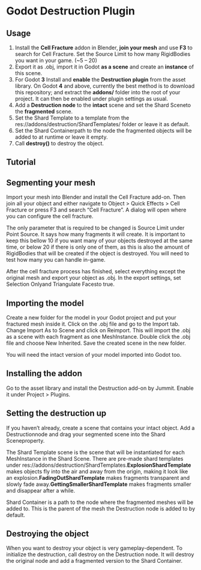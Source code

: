 # Godot Destruction Plugin

## Usage

1. Install the **Cell Fracture** addon in Blender, **join your mesh** and use **F3** to search for Cell Fracture. Set the Source Limit to how many RigidBodies you want in your game. (\~5 – 20)
2. Export it as .obj, import it in Godot **as a scene** and create an **instance** of this scene.
3. For Godot **3** Install and **enable** the **Destruction plugin** from the asset library. On Godot **4** and above, currently the best method is to download this repository; and extract the **addons/** folder into the root of your project. It can then be enabled under plugin settings as usual.
4. Add a **Destruction node** to the **intact** scene and set the Shard Sceneto the **fragmented** scene.
5. Set the Shard Template to a template from the res://addons/destruction/ShardTemplates/ folder or leave it as default.
6. Set the Shard Containerpath to the node the fragmented objects will be added to at runtime or leave it empty.
7. Call **destroy()** to destroy the object.

## Tutorial

## Segmenting your mesh

Import your mesh into Blender and install the Cell Fracture add-on.  Then join all your object and either navigate to Object > Quick Effects > Cell Fracture or press F3 and search “Cell Fracture”. A dialog will open where you can configure the cell fracture.

The only parameter that is required to be changed is Source Limit under Point Source.  It says how many fragments it will create. It is important to keep this  bellow 10 if you want many of your objects destroyed at the same time,  or below 20 if there is only one of them, as this is also the amount of  RigidBodies that will be created if the object is destroyed. You will  need to test how many you can handle in-game.

After the cell fracture process has finished, select everything  except the original mesh and export your object as .obj. In the export  settings, set Selection Onlyand Triangulate Facesto true.

## Importing the model

Create a new folder for the model in your Godot project and put your  fractured mesh inside it. Click on the .obj file and go to the Import tab. Change Import As to Scene and click on Reimport.  This will import the .obj as a scene with each fragment as one  MeshInstance. Double click the .obj file and choose New Inherited. Save  the created scene in the new folder.

You will need the intact version of your model imported into Godot too.

## Installing the addon

Go to the asset library and install the Destruction add-on by Jummit. Enable it under Project > Plugins.

## Setting the destruction up

If you haven’t already, create a scene that contains your intact object. Add a Destructionnode and drag your segmented scene into the Shard Sceneproperty.

The Shard Template scene is the scene that will be instantiated for each MeshInstance in the Shard Scene. There are pre-made shard templates under res://addons/destruction/ShardTemplates.**ExplosionShardTemplate** makes objects fly into the air and away from the origin, making it look like an explosion.**FadingOutShardTemplate** makes fragments transparent and slowly fade away.**GettingSmallerShardTemplate** makes fragments smaller and disappear after a while.

Shard Container is a path to the node where the fragmented meshes will be added to. This is the parent of the mesh the Destruction node is added to by default.

## Destroying the object

When you want to destroy your object is very gameplay-dependent. To initialize the destruction, call destroy on the Destruction node. It will destroy the original node and add a fragmented version to the Shard Container.
